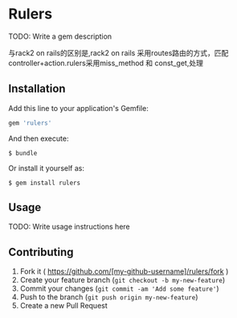 # Rulers

TODO: Write a gem description

与rack2 on rails的区别是,rack2 on rails 采用routes路由的方式，匹配controller+action.rulers采用miss_method 和 const_get,处理

## Installation


Add this line to your application's Gemfile:

```ruby
gem 'rulers'
```

And then execute:

    $ bundle

Or install it yourself as:

    $ gem install rulers

## Usage

TODO: Write usage instructions here


## Contributing

1. Fork it ( https://github.com/[my-github-username]/rulers/fork )
2. Create your feature branch (`git checkout -b my-new-feature`)
3. Commit your changes (`git commit -am 'Add some feature'`)
4. Push to the branch (`git push origin my-new-feature`)
5. Create a new Pull Request
